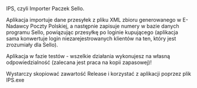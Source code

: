 IPS, czyli Importer Paczek Sello.

Aplikacja importuje dane przesyłek z pliku XML zbioru generowanego w E-Nadawcy Poczty Polskiej, a następnie zapisuje numery w bazie danych programu Sello, powiązując przesyłkę po loginie kupującego (aplikacja sama konwertuje login niezarejestrowanych klientów na ten, który jest zrozumiały dla Sello).

Aplikacja w fazie testów - wszelkie działania wykonujesz na własną odpowiedzialność (zalecana jest praca na kopii zapasowej)!

Wystarczy skopiować zawartość Release i korzystać z aplikacji poprzez plik IPS.exe

